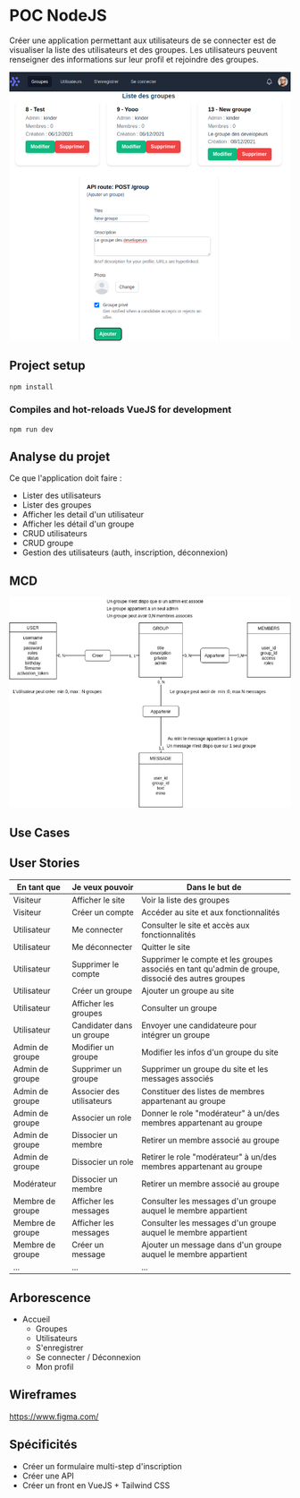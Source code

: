 # POC NodeJS

Créer une application permettant aux utilisateurs de se connecter est de visualiser la liste des utilisateurs et des groupes.
Les utilisateurs peuvent renseigner des informations sur leur profil et rejoindre des groupes.

![Liste des groupes](./screen_groups.png)

## Project setup
```
npm install
```

### Compiles and hot-reloads VueJS for development
```
npm run dev
```

## Analyse du projet

Ce que l'application doit faire :

* Lister des utilisateurs
* Lister des groupes
* Afficher les detail d'un utilisateur
* Afficher les détail d'un groupe
* CRUD utilisateurs
* CRUD groupe
* Gestion des utilisateurs (auth, inscription, déconnexion)

## MCD
![MCD](/doc_conception/mcd.png)
## Use Cases

## User Stories

|En tant que |Je veux pouvoir| Dans le but de|
|---|---|---|
|Visiteur| Afficher le site | Voir la liste des groupes |
|Visiteur| Créer un compte | Accéder au site et aux fonctionnalités|
|Utilisateur| Me connecter | Consulter le site et accès aux fonctionnalités|
|Utilisateur| Me déconnecter | Quitter le site|
|Utilisateur| Supprimer le compte | Supprimer le compte et les groupes associés en tant qu'admin de groupe, dissocié des autres groupes|
|Utilisateur| Créer un groupe | Ajouter un groupe au site|
|Utilisateur| Afficher les groupes | Consulter un groupe|
|Utilisateur| Candidater dans un groupe | Envoyer une candidateure pour intégrer un groupe|
|Admin de groupe| Modifier un groupe | Modifier les infos d'un groupe du site|
|Admin de groupe| Supprimer un groupe | Supprimer un groupe du site et les messages associés|
|Admin de groupe| Associer des utilisateurs | Constituer des listes de membres appartenant au groupe|
|Admin de groupe| Associer un role | Donner le role "modérateur" à un/des membres appartenant au groupe|
|Admin de groupe| Dissocier un membre | Retirer un membre associé au groupe|
|Admin de groupe| Dissocier un role | Retirer le role "modérateur" à un/des membres appartenant au groupe|
|Modérateur| Dissocier un membre | Retirer un membre associé au groupe|
|Membre de groupe| Afficher les messages | Consulter les messages d'un groupe auquel le membre appartient|
|Membre de groupe| Afficher les messages | Consulter les messages d'un groupe auquel le membre appartient|
|Membre de groupe| Créer un message | Ajouter un message dans d'un groupe auquel le membre appartient|
|...|...|...|

## Arborescence

* Accueil
  * Groupes
  * Utilisateurs
  * S'enregistrer
  * Se connecter / Déconnexion
  * Mon profil
  

## Wireframes

https://www.figma.com/

## Spécificités
* Créer un formulaire multi-step d'inscription
* Créer une API
* Créer un front en VueJS + Tailwind CSS